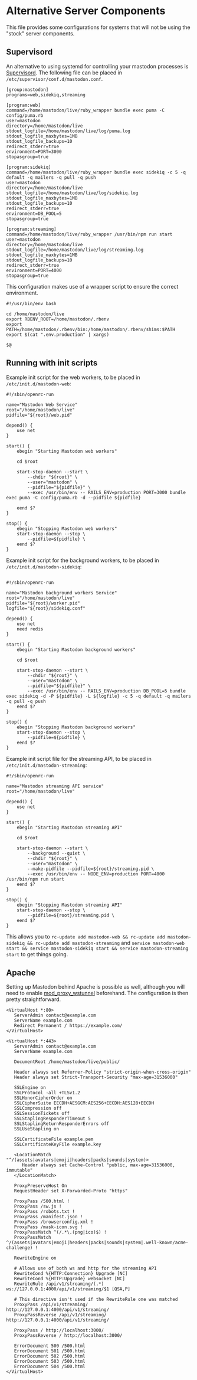 Alternative Server Components
=============================

This file provides some configurations for systems that will not be using
the "stock" server components.

## Supervisord

An alternative to using systemd for controlling your mastodon processes is
[Supervisord](http://supervisord.org/). The following file can be placed in
`/etc/supervisor/conf.d/mastodon.conf`.

```
[group:mastodon]
programs=web,sidekiq,streaming

[program:web]
command=/home/mastodon/live/ruby_wrapper bundle exec puma -C config/puma.rb
user=mastodon
directory=/home/mastodon/live
stdout_logfile=/home/mastodon/live/log/puma.log
stdout_logfile_maxbytes=1MB
stdout_logfile_backups=10
redirect_stderr=true
environment=PORT=3000
stopasgroup=true

[program:sidekiq]
command=/home/mastodon/live/ruby_wrapper bundle exec sidekiq -c 5 -q default -q mailers -q pull -q push
user=mastodon
directory=/home/mastodon/live
stdout_logfile=/home/mastodon/live/log/sidekiq.log
stdout_logfile_maxbytes=1MB
stdout_logfile_backups=10
redirect_stderr=true
environment=DB_POOL=5
stopasgroup=true

[program:streaming]
command=/home/mastodon/live/ruby_wrapper /usr/bin/npm run start
user=mastodon
directory=/home/mastodon/live
stdout_logfile=/home/mastodon/live/log/streaming.log
stdout_logfile_maxbytes=1MB
stdout_logfile_backups=10
redirect_stderr=true
environment=PORT=4000
stopasgroup=true
```

This configuration makes use of a wrapper script to ensure the correct
environment.

```shell
#!/usr/bin/env bash

cd /home/mastodon/live
export RBENV_ROOT=/home/mastodon/.rbenv
export PATH=/home/mastodon/.rbenv/bin:/home/mastodon/.rbenv/shims:$PATH
export $(cat ".env.production" | xargs)

$@
```

## Running with init scripts

Example init script for the web workers, to be placed in `/etc/init.d/mastodon-web`:

```
#!/sbin/openrc-run

name="Mastodon Web Service"
root="/home/mastodon/live"
pidfile="${root}/web.pid"

depend() {
    use net
}

start() {
    ebegin "Starting Mastodon web workers"

    cd $root

    start-stop-daemon --start \
        --chdir "${root}" \
        --user="mastodon" \
        --pidfile="${pidfile}" \
        --exec /usr/bin/env -- RAILS_ENV=production PORT=3000 bundle exec puma -C config/puma.rb -d --pidfile ${pidfile}

    eend $?
}

stop() {
    ebegin "Stopping Mastodon web workers"
    start-stop-daemon --stop \
        --pidfile=${pidfile} \
    eend $?
}

```

Example init script for the background workers, to be placed in `/etc/init.d/mastodon-sidekiq`:

```

#!/sbin/openrc-run

name="Mastodon background workers Service"
root="/home/mastodon/live"
pidfile="${root}/worker.pid"
logfile="${root}/sidekiq.conf"

depend() {
    use net
    need redis
}

start() {
    ebegin "Starting Mastodon background workers"

    cd $root

    start-stop-daemon --start \
        --chdir "${root}" \
        --user="mastodon" \
        --pidfile="${pidfile}" \
        --exec /usr/bin/env -- RAILS_ENV=production DB_POOL=5 bundle exec sidekiq -d -P ${pidfile} -L ${logfile} -c 5 -q default -q mailers -q pull -q push
    eend $?
}

stop() {
    ebegin "Stopping Mastodon background workers"
    start-stop-daemon --stop \
        --pidfile=${pidfile} \
    eend $?
}

```

Example init script file for the streaming API, to be placed in `/etc/init.d/mastodon-streaming`:

```
#!/sbin/openrc-run

name="Mastodon streaming API service"
root="/home/mastodon/live"

depend() {
    use net
}

start() {
    ebegin "Starting Mastodon streaming API"

    cd $root

    start-stop-daemon --start \
        --background --quiet \
        --chdir "${root}" \
        --user="mastodon" \
        --make-pidfile --pidfile=${root}/streaming.pid \
        --exec /usr/bin/env -- NODE_ENV=production PORT=4000 /usr/bin/npm run start
    eend $?
}

stop() {
    ebegin "Stopping Mastodon streaming API"
    start-stop-daemon --stop \
        --pidfile=${root}/streaming.pid \
    eend $?
}
```

This allows you to `rc-update add mastodon-web && rc-update add mastodon-sidekiq && rc-update add mastodon-streaming` and `service mastodon-web start && service mastodon-sidekiq start && service mastodon-streaming start` to get things going.

## Apache

Setting up Mastodon behind Apache is possible as well, although you will need to enable [mod_proxy_wstunnel](https://httpd.apache.org/docs/trunk/mod/mod_proxy_wstunnel.html) beforehand. The configuration is then pretty straightforward.

```
<VirtualHost *:80>
   ServerAdmin contact@example.com
   ServerName example.com
   Redirect Permanent / https://example.com/
</VirtualHost>

<VirtualHost *:443>
   ServerAdmin contact@example.com
   ServerName example.com

   DocumentRoot /home/mastodon/live/public/

   Header always set Referrer-Policy "strict-origin-when-cross-origin"
   Header always set Strict-Transport-Security "max-age=31536000"

   SSLEngine on
   SSLProtocol -all +TLSv1.2
   SSLHonorCipherOrder on
   SSLCipherSuite EECDH+AESGCM:AES256+EECDH:AES128+EECDH
   SSLCompression off
   SSLSessionTickets off
   SSLStaplingResponderTimeout 5
   SSLStaplingReturnResponderErrors off
   SSLUseStapling on

   SSLCertificateFile example.pem
   SSLCertificateKeyFile example.key
   
   <LocationMatch "^/(assets|avatars|emoji|headers|packs|sounds|system)>
      Header always set Cache-Control "public, max-age=31536000, immutable"
   </LocationMatch>

   ProxyPreserveHost On
   RequestHeader set X-Forwarded-Proto "https"
   
   ProxyPass /500.html !
   ProxyPass /sw.js !
   ProxyPass /robots.txt !
   ProxyPass /manifest.json !
   ProxyPass /browserconfig.xml !
   ProxyPass /mask-icon.svg !
   ProxyPassMatch ^(/.*\.(png|ico)$) !
   ProxyPassMatch ^/(assets|avatars|emoji|headers|packs|sounds|system|.well-known/acme-challenge) !
   
   RewriteEngine on

   # Allows use of both ws and http for the streaming API
   RewriteCond %{HTTP:Connection} Upgrade [NC]
   RewriteCond %{HTTP:Upgrade} websocket [NC]
   RewriteRule /api/v1/streaming/(.*) ws://127.0.0.1:4000/api/v1/streaming/$1 [QSA,P]

   # This directive isn't used if the RewriteRule one was matched
   ProxyPass /api/v1/streaming/ http://127.0.0.1:4000/api/v1/streaming/
   ProxyPassReverse /api/v1/streaming/ http://127.0.0.1:4000/api/v1/streaming/

   ProxyPass / http://localhost:3000/
   ProxyPassReverse / http://localhost:3000/

   ErrorDocument 500 /500.html
   ErrorDocument 501 /500.html
   ErrorDocument 502 /500.html
   ErrorDocument 503 /500.html
   ErrorDocument 504 /500.html
</VirtualHost>
```
